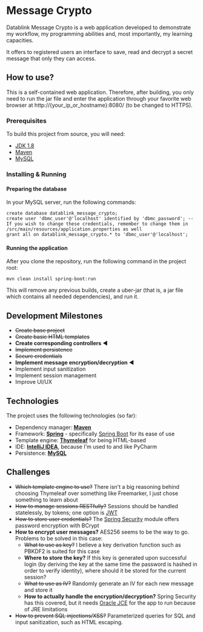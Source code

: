 # Message Crypto

Datablink Message Crypto is a web application developed to demonstrate my workflow, my programming abilities and, most importantly, my learning capacities.

It offers to registered users an interface to save, read and decrypt a secret message that only they can access.

## How to use?

This is a self-contained web application. Therefore, after building, you only need to run the jar file and enter the application through your favorite web browser at http://{your_ip_or_hostname}:8080/ (to be changed to HTTPS).

### Prerequisites

To build this project from source, you will need:

- [JDK 1.8](http://www.oracle.com/technetwork/java/javase/downloads/index.html)
- [Maven](https://maven.apache.org/)
- [MySQL](https://www.mysql.com/)

### Installing & Running

#### Preparing the database

In your MySQL server, run the following commands:

```mysql
create database datablink_message_crypto;
create user 'dbmc_user'@'localhost' identified by 'dbmc_password'; -- If you wish to change these credentials, remember to change them in /src/main/resources/application.properties as well
grant all on datablink_message_crypto.* to 'dbmc_user'@'localhost';
```

#### Running the application

After you clone the repository, run the following command in the project root:

`mvn clean install spring-boot:run`

This will remove any previous builds, create a uber-jar (that is, a jar file which contains all needed dependencies), and run it.

## Development Milestones

- ~~Create base project~~
- ~~Create basic HTML templates~~
- **Create corresponding controllers** ◀
- ~~Implement persistence~~ 
- ~~Secure credentials~~
- **Implement message encryption/decryption** ◀
- Implement input sanitization
- Implement session management
- Improve UI/UX

## Technologies

The project uses the following technologies (so far):

- Dependency manager: **[Maven](https://maven.apache.org/)**
- Framework: **[Spring](https://projects.spring.io/spring-framework/)** - specifically [Spring Boot](https://projects.spring.io/spring-boot/) for its ease of use
- Template engine: **[Thymeleaf](http://www.thymeleaf.org/)** for being HTML-based
- IDE: **[IntelliJ IDEA](https://www.jetbrains.com/idea/)**, because I'm used to and like PyCharm
- Persistence: **[MySQL](https://www.mysql.com/)**

## Challenges

- ~~Which template engine to use?~~ There isn't a big reasoning behind choosing Thymeleaf over something like Freemarker, I just chose something to learn about
- ~~How to manage sessions RESTfully?~~ Sessions should be handled statelessly, by tokens; one option is [JWT](https://jwt.io/)
- ~~How to store user credentials?~~ The [Spring Security](https://projects.spring.io/spring-security/) module offers password encryption with BCrypt
- **How to encrypt user messages?** AES256 seems to be the way to go. Problems to be solved in this case:
  - ~~What to use as key?~~ I believe a key derivation function such as PBKDF2 is suited for this case
  - **Where to store the key?** If this key is generated upon successful login (by deriving the key at the same time the password is hashed in order to verify identity), where should it be stored for the current session?
  - ~~What to use as IV?~~ Randomly generate an IV for each new message and store it
  - **How to actually handle the encryption/decryption?** Spring Security has this covered, but it needs [Oracle JCE](https://stackoverflow.com/questions/6481627/java-security-illegal-key-size-or-default-parameters/6481658#6481658) for the app to run because of JRE limitations
- ~~How to prevent SQL injections/XSS?~~ Parameterized queries for SQL and input sanitization, such as HTML escaping.
